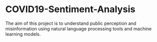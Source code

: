# COVID19-Sentiment-Analysis
The aim of this project is to understand public perception and misinformation using natural language processing tools and machine learning models.
